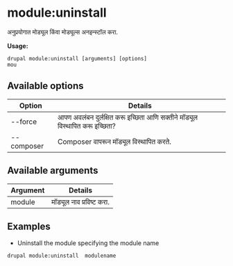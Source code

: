# module:uninstall
अनुप्रयोगात मोड्यूल किंवा मोड्यूल्स अनइन्स्टॉल करा.

**Usage:**
```
drupal module:uninstall [arguments] [options]
mou
```

## Available options
Option | Details
-------|-------------
--force | आपण अवलंबन दुर्लक्षित करू इच्छिता आणि सक्तीने मॉड्यूल विस्थापित करू इच्छिता?
--composer | Composer वापरून मॉड्यूल विस्थापित करते.

## Available arguments
Argument | Details
---------|-------------
module | मॉड्यूल नाव प्रविष्ट करा.

## Examples
* Uninstall the module specifying the module name
```
drupal module:uninstall  modulename
```
